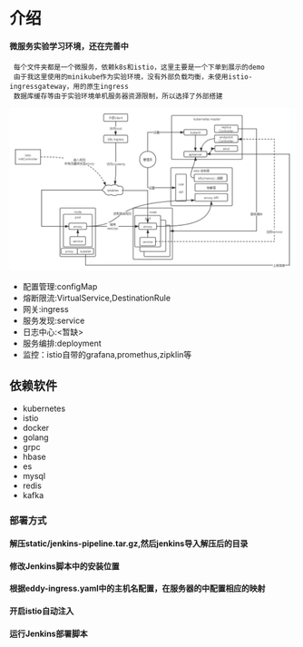 # 介绍
#### 微服务实验学习环境，还在完善中
```
 每个文件夹都是一个微服务，依赖k8s和istio，这里主要是一个下单到展示的demo
 由于我这里使用的minikube作为实验环境，没有外部负载均衡，未使用istio-ingressgateway，用的原生ingress
 数据库缓存等由于实验环境单机服务器资源限制，所以选择了外部搭建
```
![image](https://github.com/misinibaba/shop-example/blob/master/static/overview.png?raw=true)

- 配置管理:configMap
- 熔断限流:VirtualService,DestinationRule
- 网关:ingress
- 服务发现:service
- 日志中心:<暂缺>
- 服务编排:deployment
- 监控：istio自带的grafana,promethus,zipklin等

## 依赖软件
- kubernetes
- istio
- docker
- golang
- grpc
- hbase
- es
- mysql
- redis
- kafka

### 部署方式
#### 解压static/jenkins-pipeline.tar.gz,然后jenkins导入解压后的目录

#### 修改Jenkins脚本中的安装位置

#### 根据eddy-ingress.yaml中的主机名配置，在服务器的中配置相应的映射

#### 开启istio自动注入

#### 运行Jenkins部署脚本
